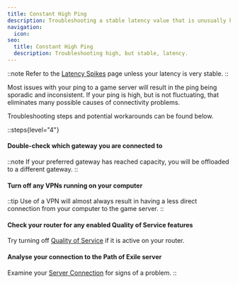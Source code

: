 ```yaml
---
title: Constant High Ping
description: Troubleshooting a stable latency value that is unusually high
navigation:
  icon:
seo:
  title: Constant High Ping
  description: Troubleshooting high, but stable, latency.
---
```


::note
Refer to the [Latency Spikes](/troubleshooting/lag/spikes) page unless your latency is very stable.
::

Most issues with your ping to a game server will result in the ping being sporadic and inconsistent. If your ping is high, but is not fluctuating, that eliminates many possible causes of connectivity problems.

Troubleshooting steps and potential workarounds can be found below.

::steps{level="4"}
#### Double-check which gateway you are connected to
::note
If your preferred gateway has reached capacity, you will be offloaded to a different gateway.
::
#### Turn off any VPNs running on your computer
::tip
Use of a VPN will almost always result in having a less direct connection from your computer to the game server.
::
#### Check your router for any enabled Quality of Service features
Try turning off [Quality of Service](/miscellaneous/other/quality-of-service) if it is active on your router.
#### Analyse your connection to the Path of Exile server
Examine your [Server Connection](/information/server-connection) for signs of a problem.
::
